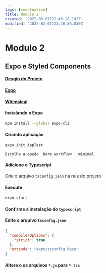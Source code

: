 ```yaml
---
tags: [reactnative]
title: Modulo 2
created: '2022-03-01T22:43:18.192Z'
modified: '2022-03-01T23:46:56.830Z'
---
```


# Modulo 2

## Expo e Styled Components

#### [Desgin do Projeto](https://www.figma.com/file/EwGtJv3Tc0x3Qt5q1OPxzU/Chapter-II---GoFinances-Ignite?node-id=0%3A1)

#### [Expo](https://expo.dev/)

#### [Whimsical](https://whimsical.com/augusto-monteiro-6dT8uQk3v2vjsrYew4mTTM)

#### Instalando o Expo

```bash
npm install --global expo-cli
```

#### Criando aplicação

```bash
expo init AppTest
```

`Escolha a opção  Bare workflow | minimal`

#### Adicione o Typescript

Crie o arquivo `tsconfig.json` na raiz do projeto

#### Execute
```bash
expo start
```

#### Confirme a instalação do `typescript`

#### Edite o arquivo `tsconfig.json`
```json
{
  "compilerOptions": {
    "strict": true
  },
  "extends": "expo/tsconfig.base"
}
```

#### Altere o os arquivos `*.js` para `*.tsx`




